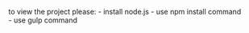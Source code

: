 to view the project please:
    - install node.js
    - use npm install command   
    - use gulp command
